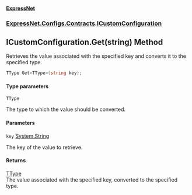 #### [ExpressNet](ExpressNet.md 'ExpressNet')
### [ExpressNet.Configs.Contracts](ExpressNet.Configs.Contracts.md 'ExpressNet.Configs.Contracts').[ICustomConfiguration](ExpressNet.Configs.Contracts.ICustomConfiguration.md 'ExpressNet.Configs.Contracts.ICustomConfiguration')

## ICustomConfiguration.Get<TType>(string) Method

Retrieves the value associated with the specified key and converts it to the specified type.

```csharp
TType Get<TType>(string key);
```
#### Type parameters

<a name='ExpressNet.Configs.Contracts.ICustomConfiguration.Get_TType_(string).TType'></a>

`TType`

The type to which the value should be converted.
#### Parameters

<a name='ExpressNet.Configs.Contracts.ICustomConfiguration.Get_TType_(string).key'></a>

`key` [System.String](https://docs.microsoft.com/en-us/dotnet/api/System.String 'System.String')

The key of the value to retrieve.

#### Returns
[TType](ExpressNet.Configs.Contracts.ICustomConfiguration.Get_TType_(string).md#ExpressNet.Configs.Contracts.ICustomConfiguration.Get_TType_(string).TType 'ExpressNet.Configs.Contracts.ICustomConfiguration.Get<TType>(string).TType')  
The value associated with the specified key, converted to the specified type.